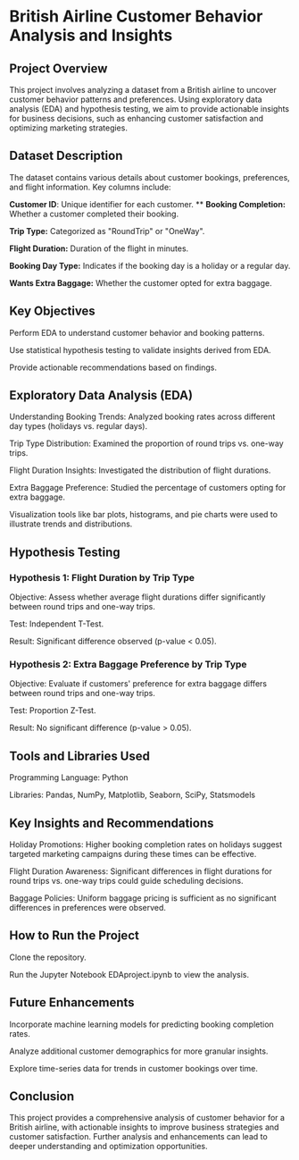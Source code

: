 
# British Airline Customer Behavior Analysis and Insights

## Project Overview

This project involves analyzing a dataset from a British airline to uncover customer behavior patterns and preferences. Using exploratory data analysis (EDA) and hypothesis testing, we aim to provide actionable insights for business decisions, such as enhancing customer satisfaction and optimizing marketing strategies.

## Dataset Description

The dataset contains various details about customer bookings, preferences, and flight information. Key columns include:

**Customer ID**: Unique identifier for each customer.
**
**Booking Completion:** Whether a customer completed their booking.

**Trip Type:** Categorized as "RoundTrip" or "OneWay".

**Flight Duration:** Duration of the flight in minutes.

**Booking Day Type:** Indicates if the booking day is a holiday or a regular day.

**Wants Extra Baggage:** Whether the customer opted for extra baggage.

## Key Objectives

Perform EDA to understand customer behavior and booking patterns.

Use statistical hypothesis testing to validate insights derived from EDA.

Provide actionable recommendations based on findings.

## Exploratory Data Analysis (EDA)

Understanding Booking Trends: Analyzed booking rates across different day types (holidays vs. regular days).

Trip Type Distribution: Examined the proportion of round trips vs. one-way trips.

Flight Duration Insights: Investigated the distribution of flight durations.

Extra Baggage Preference: Studied the percentage of customers opting for extra baggage.

Visualization tools like bar plots, histograms, and pie charts were used to illustrate trends and distributions.

## Hypothesis Testing


### Hypothesis 1: Flight Duration by Trip Type

Objective: Assess whether average flight durations differ significantly between round trips and one-way trips.

Test: Independent T-Test.

Result: Significant difference observed (p-value < 0.05).

### Hypothesis 2: Extra Baggage Preference by Trip Type

Objective: Evaluate if customers' preference for extra baggage differs between round trips and one-way trips.

Test: Proportion Z-Test.

Result: No significant difference (p-value > 0.05).

## Tools and Libraries Used

Programming Language: Python

Libraries: Pandas, NumPy, Matplotlib, Seaborn, SciPy, Statsmodels

## Key Insights and Recommendations

Holiday Promotions: Higher booking completion rates on holidays suggest targeted marketing campaigns during these times can be effective.

Flight Duration Awareness: Significant differences in flight durations for round trips vs. one-way trips could guide scheduling decisions.

Baggage Policies: Uniform baggage pricing is sufficient as no significant differences in preferences were observed.

## How to Run the Project

Clone the repository.

Run the Jupyter Notebook EDAproject.ipynb to view the analysis.

## Future Enhancements

Incorporate machine learning models for predicting booking completion rates.

Analyze additional customer demographics for more granular insights.

Explore time-series data for trends in customer bookings over time.

## Conclusion

This project provides a comprehensive analysis of customer behavior for a British airline, with actionable insights to improve business strategies and customer satisfaction. Further analysis and enhancements can lead to deeper understanding and optimization opportunities.

